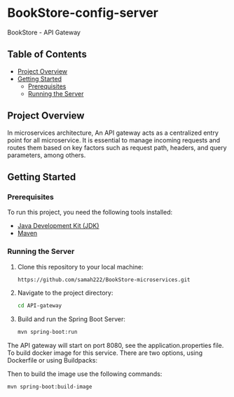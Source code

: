 # BookStore-config-server

BookStore - API Gateway

## Table of Contents

- [Project Overview](#project-overview)
- [Getting Started](#getting-started)
    - [Prerequisites](#prerequisites)
    - [Running the Server](#running-the-server)

## Project Overview

In microservices architecture, An API gateway acts as a centralized entry point for all microservice.
It is essential to manage incoming requests and routes them based on key
factors such as request path, headers, and query parameters, among others.

## Getting Started

### Prerequisites

To run this project, you need the following tools installed:

- [Java Development Kit (JDK)](https://www.oracle.com/java/technologies/javase-downloads.html)
- [Maven](https://maven.apache.org/download.cgi)

### Running the Server

1. Clone this repository to your local machine:

   ```bash
   https://github.com/samah222/BookStore-microservices.git

2. Navigate to the project directory:
   ```bash
   cd API-gateway

3. Build and run the Spring Boot Server:
    ```bash
   mvn spring-boot:run

The API gateway will start on port 8080, see the application.properties file.
To build docker image for this service. There are two options, using Dockerfile or using Buildpacks:

Then to build the image use the following commands:

  ```bash
 mvn spring-boot:build-image

